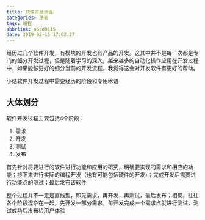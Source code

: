 ```yaml
---
title: 软件开发流程
categories: 随笔
tags: 编程
abbrlink: a6cd9115
date: 2019-02-15 17:02:27
---
```


经历过几个软件开发，有模块的开发也有产品的开发。这其中并不是每一次都是专门的细分开发过程，但是随着学习的深入，越来越多的自动化操作应用在开发过程中，如果能够更好的细分当前的开发流程，我觉得这会对开发软件有更好的帮助。

小结软件开发过程中需要经历的阶段和专用术语

## 大体划分

软件开发过程主要包括4个阶段：

1. 需求
2. 开发
3. 测试
4. 发布

首先针对将要进行的软件进行功能和应用的研究，明确要实现的需求和相应的功能；接下来进行实际的编程开发（也有可能包括硬件的开发）；完成开发后需要进行功能点的测试；最后发布该软件

整个过程并不一定是直线型，即先需求，再开发，再测试，最后发布；相反，往往各个阶段混杂在一起，先开发一部分需求，每开发完成一个需求点就进行测试，测试成功后发布给用户体验

## 